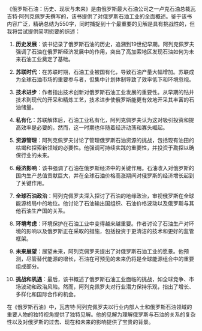 《俄罗斯石油：历史、现状与未来》是由俄罗斯最大石油公司之一卢克石油总裁瓦吉特·阿列克佩罗夫撰写的，该书提供了对俄罗斯石油工业的全面概述。鉴于该书内容广泛，精确总结为550字，同时捕捉到十个最重要的见解是具有挑战性的，但我将尝试提供简明扼要的综述：

1. **历史发展**：该书记录了俄罗斯石油的历史，追溯到19世纪早期。阿列克佩罗夫强调了石油在俄罗斯经济发展中的作用，突出了高加索地区发现石油如何为未来石油工业奠定了基础。

2. **苏联时代**：在苏联时期，石油工业被国有化，导致石油产量大幅增加。苏联成为全球石油市场的重要参与者，但集中计划体制导致了效率低下和环境忽视。

3. **技术进步**：作者指出技术创新对俄罗斯石油工业发展的重要性。从早期的钻井技术到现代的开采和精炼工艺，技术进步使俄罗斯能更有效地开采其丰富的石油储量。

4. **私有化**：苏联解体后，石油工业私有化，阿列克佩罗夫认为这对吸引投资和提高效率是必要的。然而，这一时期也伴随着经济动荡和寡头崛起。

5. **资源管理**：阿列克佩罗夫讨论了管理俄罗斯石油资源的挑战，包括现有油田的枯竭和探索新领域的必要性。他强调可持续实践的重要性，并投资于勘探以确保行业的未来。

6. **经济影响**：该书强调了石油在俄罗斯经济中的关键作用。石油收入对俄罗斯的国内生产总值贡献巨大，并在全球石油价格高涨期间对俄罗斯的经济增长起到了关键作用。

7. **全球石油政治**：阿列克佩罗夫深入探讨了石油的地缘政治，审视俄罗斯在全球能源格局中的地位。他讨论了石油输出国组织、石油价格波动以及俄罗斯与其他石油生产国的关系。

8. **环境考虑**：环境保护在石油工业中变得越来越重要。作者讨论了石油生产对环境的影响以及俄罗斯正在采取的措施，包括投资于更清洁的技术和更好的监管框架。

9. **未来展望**：展望未来，阿列克佩罗夫提出了对俄罗斯石油工业的愿景。他预测，尽管替代能源的增长，石油在可预见的未来仍将是全球能源组合中的重要组成部分。

10. **挑战和机遇**：最后，该书概述了俄罗斯石油工业面临的挑战，如全球竞争、市场波动和政治风险。然而，阿列克佩罗夫对行业潜力保持乐观，指出了增长、多样化和国际合作的机会。

在《俄罗斯石油》中，瓦吉特·阿列克佩罗夫以行业内部人士和俄罗斯石油领域的重要人物的独特视角提供了独特见解。他的见解为理解俄罗斯与石油的关系的复杂性以及对俄罗斯的过去、现在和未来的影响提供了宝贵的背景。